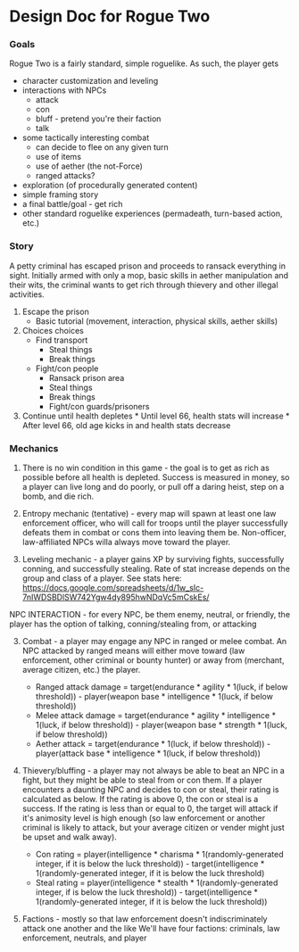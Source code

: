 # Design Doc for Rogue Two

### Goals

Rogue Two is a fairly standard, simple roguelike. As such, the player gets
 * character customization and leveling
 * interactions with NPCs
   * attack
   * con
   * bluff - pretend you're their faction
   * talk
* some tactically interesting combat
   * can decide to flee on any given turn
   * use of items
   * use of aether (the not-Force)
   * ranged attacks?
* exploration (of procedurally generated content)
* simple framing story
* a final battle/goal - get rich
* other standard roguelike experiences (permadeath, turn-based action, etc.)
  
### Story

A petty criminal has escaped prison and proceeds to ransack everything in sight. Initially armed with only a mop, basic skills in aether manipulation and their wits, the criminal wants to get rich through thievery and other illegal activities.

1. Escape the prison
     * Basic tutorial (movement, interaction, physical skills, aether skills)
2. Choices choices
     * Find transport
        * Steal things
        * Break things
    * Fight/con people
        * Ransack prison area
        * Steal things
        * Break things
        * Fight/con guards/prisoners
3. Continue until health depletes
        * Until level 66, health stats will increase
        * After level 66, old age kicks in and health stats decrease


### Mechanics

1. There is no win condition in this game - the goal is to get as rich as possible before all health is depleted. Success is measured in money, so a player can live long and do poorly, or pull off a daring heist, step on a bomb, and die rich.

2. Entropy mechanic (tentative) - every map will spawn at least one law enforcement officer, who will call for troops until the player successfully defeats them in combat or cons them into leaving them be. Non-officer, law-affiliated NPCs willa always move toward the player.

3. Leveling mechanic - a player gains XP by surviving fights, successfully conning, and successfully stealing. Rate of stat increase depends on the group and class of a player. See stats here: https://docs.google.com/spreadsheets/d/1w_sIc-7nIWDSBDlSW742Ygw4dy895hwNDqVc5mCskEs/

NPC INTERACTION - for every NPC, be them enemy, neutral, or friendly, the player has the option of talking, conning/stealing from, or attacking

3. Combat - a player may engage any NPC in ranged or melee combat. An NPC attacked by ranged means will either move toward (law enforcement, other criminal or bounty hunter) or away from (merchant, average citizen, etc.) the player.
   * Ranged attack damage = target(endurance * agility * 1(luck, if below threshold)) - player(weapon base * intelligence * 1(luck, if below threshold))
   * Melee attack damage = target(endurance * agility * intelligence * 1(luck, if below threshold)) - player(weapon base * strength * 1(luck, if below threshold)) 
   * Aether attack = target(endurance * 1(luck, if below threshold)) - player(attack base * intelligence * 1(luck, if below threshold))

4. Thievery/bluffing - a player may not always be able to beat an NPC in a fight, but they might be able to steal from or con them. If a player encounters a daunting NPC and decides to con or steal, their rating is calculated as below. If the rating is above 0, the con or steal is a success. If the rating is less than or equal to 0, the target will attack if it's animosity level is high enough (so law enforcement or another criminal is likely to attack, but your average citizen or vender might just be upset and walk away).
   * Con rating = player(intelligence * charisma * 1(randomly-generated integer, if it is below the luck threshold)) -  target(intelligence * 1(randomly-generated integer, if it is below the luck threshold)
   * Steal rating = player(intelligence * stealth * 1(randomly-generated integer, if is below the luck threshold)) - target(intelligence * 1(randomly-generated integer, if it is below the luck threshold))
   
5. Factions - mostly so that law enforcement doesn't indiscriminately attack one another and the like
      We'll have four factions: criminals, law enforcement, neutrals, and player

